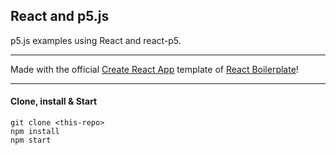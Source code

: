## React and p5.js

p5.js examples using React and react-p5.

---

Made with the official [Create React App](https://github.com/facebook/create-react-app) template of [React Boilerplate](https://github.com/react-boilerplate/react-boilerplate)!

---

#### Clone, install & Start

```shell
git clone <this-repo>
npm install
npm start
```
